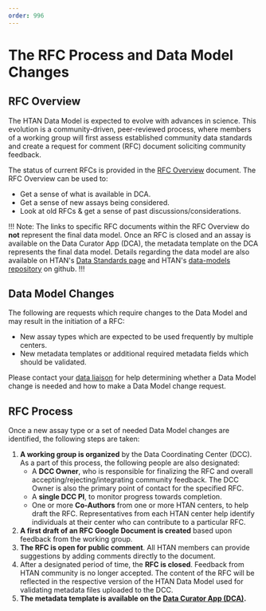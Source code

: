 ```yaml
---
order: 996
---
```


# The RFC Process and Data Model Changes

## RFC Overview
The HTAN Data Model is expected to evolve with advances in science.  This evolution is a community-driven, peer-reviewed process, where members of a working group will first assess established community data standards and create a request for comment (RFC) document soliciting community feedback.

The status of current RFCs is provided in the [RFC Overview](https://docs.google.com/document/d/1dJ7NUoVCtewdtny8bITwtWnzItB4IibL5kJO3ZNh0go/edit?usp=sharing) document.  The RFC Overview can be used to:

- Get a sense of what is available in DCA.
- Get a sense of new assays being considered.
- Look at old RFCs & get a sense of past discussions/considerations.

!!! Note:
The links to specific RFC documents within the RFC Overview do **not** represent the final data model.  Once an RFC is closed and an assay is available on the Data Curator App (DCA), the metadata template on the DCA represents the final data model.  Details regarding the data model are also available on HTAN's [Data Standards page](https://humantumoratlas.org/standards) and HTAN's [data-models repository](https://github.com/ncihtan/data-models) on github.
!!!

## Data Model Changes
The following are requests which require changes to the Data Model and may result in the initiation of a RFC:

- New assay types which are expected to be used frequently by multiple centers.
- New metadata templates or additional required metadata fields which should be validated.

Please contact your [data liaison](../data_pub_submission/Data_Liaisons.md) for help determining whether a Data Model change is needed and how to make a Data Model change request.  

## RFC Process 
Once a new assay type or a set of needed Data Model changes are identified, the following steps are taken:

1. **A working group is organized** by the Data Coordinating Center (DCC).  As a part of this process, the following people are also designated:
    * A **DCC Owner**, who is responsible for finalizing the RFC and overall accepting/rejecting/integrating community feedback.  The DCC Owner is also the primary point of contact for the specified RFC.
    * A **single DCC PI**, to monitor progress towards completion.
    * One or more **Co-Authors** from one or more HTAN centers, to help draft the RFC. Representatives from each HTAN center help identify individuals at their center who can contribute to a particular RFC.
2. **A first draft of an RFC Google Document is created** based upon feedback from the working group.
3. **The RFC is open for public comment**. All HTAN members can provide suggestions by adding comments directly to the document.
4. After a designated period of time, the **RFC is closed**.  Feedback from HTAN community is no longer accepted. The content of the RFC will be reflected in the respective version of the HTAN Data Model used for validating metadata files uploaded to the DCC.
5. **The metadata template is available on the [Data Curator App (DCA)](https://dca.app.sagebionetworks.org/).**
